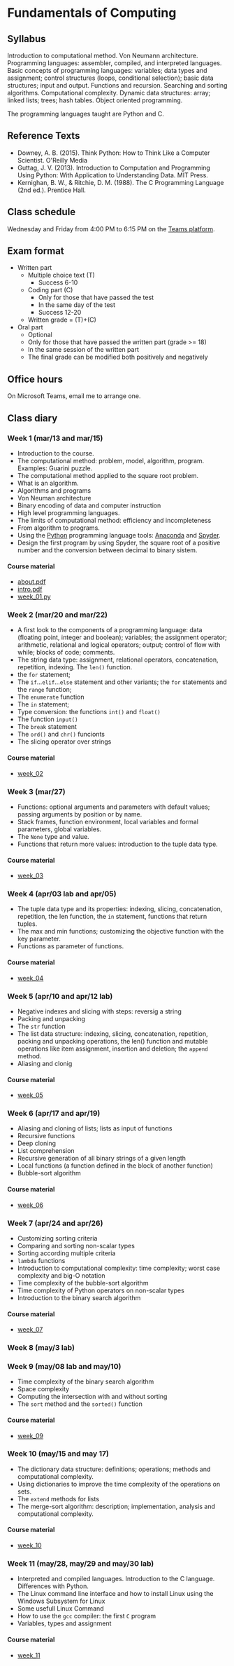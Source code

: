 # Fundamentals of Computing

## Syllabus

Introduction to computational method. Von Neumann architecture. Programming languages: assembler, compiled, and interpreted languages. Basic concepts of programming languages: variables; data types and assignment; control structures (loops, conditional selection); basic data structures; input and output. Functions and recursion. Searching and sorting algorithms. Computational complexity. Dynamic data structures: array; linked lists; trees; hash tables. Object oriented programming.

The programming languages taught are Python and C.

## Reference Texts

- Downey, A. B. (2015). Think Python: How to Think Like a Computer Scientist. O'Reilly Media
- Guttag, J. V. (2013). Introduction to Computation and Programming Using Python: With Application to Understanding Data. MIT Press.
- Kernighan, B. W., & Ritchie, D. M. (1988). The C Programming Language (2nd ed.). Prentice Hall.

## Class schedule

Wednesday and Friday from 4:00 PM to 6:15 PM on the [Teams platform](https://teams.microsoft.com/l/team/19%3AYcNOCv_8DjwXCYEoufVGMeB4wf_3kBHSLpGidR3SD_E1%40thread.tacv2/conversations?groupId=09b56678-d778-4096-85ac-0bf85c46cad9&tenantId=24c5be2a-d764-40c5-9975-82d08ae47d0e).

## Exam format

- Written part
  - Multiple choice text (T)
    - Success 6-10
  - Coding part (C)
    - Only for those that have passed the test
    - In the same day of the test
    - Success 12-20  
  - Written grade = (T)+(C)
- Oral part
  - Optional
  - Only for those that have passed the written part (grade >= 18)
  - In the same session of the written part
  - The final grade can be modified both positively and negatively

## Office hours

 On Microsoft Teams, email me to arrange one.

## Class diary

### Week 1 (mar/13 and mar/15)

- Introduction to the course.
- The computational method: problem, model, algorithm, program. Examples: Guarini puzzle.
- The computational method applied to the square root problem.
- What is an algorithm.
- Algorithms and programs
- Von Neuman architecture
- Binary encoding of data and computer instruction
- High level programming languages.
- The limits of computational method: efficiency and incompleteness
- From algorithm to programs.
- Using the [Python](https://www.python.org) programming language tools: [Anaconda](https://www.anaconda.com/) and  [Spyder](https://www.spyder-ide.org/).
- Design the first program by using Spyder, the square root of a positive number  and the conversion between decimal to binary sistem.

#### Course material
- [about.pdf](00-about.pdf)
- [intro.pdf](01-intro.pdf)
- [week_01.py](week_01.py)

### Week 2 (mar/20 and mar/22)

- A first look to the components of a programming language: data (floating point, integer and boolean); variables; the assignment operator; arithmetic, relational and logical operators; output; control of flow with while; blocks of code; comments.
- The string data type: assignment, relational operators, concatenation, repetition, indexing. The `len()` function.
- the `for` statement;
- The `if`...`elif`...`else`  statement and other  variants;  the `for` statements and the `range` function;
- The `enumerate` function
- The `in` statement;
- Type conversion: the functions `int()` and `float()`
- The function `input()`
- The `break` statement
- The `ord()` and `chr()` funcionts
- The slicing operator over strings

#### Course material
- [week_02](week_02.ipynb)

### Week 3 (mar/27)

- Functions: optional arguments and parameters with default values; passing arguments by position or by name.
- Stack frames, function environment, local variables and formal parameters, global variables.
- The `None` type and value.
- Functions that return more values: introduction to the tuple data type.

#### Course material
- [week_03](week_03.ipynb)

### Week 4 (apr/03 lab and apr/05)

- The tuple data type and its properties: indexing, slicing, concatenation, repetition, the len function, the  `in` statement, functions that return tuples.
- The  max and min functions; customizing the objective function with the  key  parameter.
- Functions as parameter of functions.

#### Course material
- [week_04](week_04.ipynb)

### Week 5 (apr/10 and apr/12 lab)

- Negative indexes and slicing with steps: reversig a string
- Packing and unpacking
- The `str` function
- The list data structure: indexing, slicing, concatenation, repetition, packing and unpacking operations, the len() function and mutable operations like item assignment, insertion and deletion; the `append` method.
- Aliasing and clonig

#### Course material
- [week_05](week_05.ipynb)

### Week 6 (apr/17 and apr/19)

- Aliasing and cloning of lists; lists as input of functions
- Recursive functions
- Deep cloning
- List comprehension
- Recursive generation of all binary strings of a given length
- Local functions (a function defined in the block of another function)
- Bubble-sort algorithm

#### Course material
- [week_06](week_06.ipynb)

### Week 7 (apr/24 and apr/26)

- Customizing sorting criteria
- Comparing and sorting non-scalar types
- Sorting according multiple criteria
- `lambda` functions
- Introduction to computational complexity: time complexity; worst case complexity and big-O notation
- Time complexity of the bubble-sort algorithm
- Time complexity of Python operators on non-scalar types
- Introduction to the binary search algorithm

#### Course material
- [week_07](week_07.ipynb)

### Week 8 (may/3 lab)

### Week 9 (may/08 lab and may/10)

- Time complexity of the binary search algorithm
- Space complexity
- Computing the intersection with and without sorting
- The `sort` method and the `sorted()` function

#### Course material
- [week_09](week_09.ipynb)

### Week 10 (may/15 and may 17)

- The dictionary data structure: definitions; operations; methods and computational complexity.
- Using dictionaries to improve the time complexity  of the operations on sets.
- The `extend` methods for lists
- The merge-sort algorithm: description; implementation, analysis and computational complexity.

#### Course material
- [week_10](week_10.ipynb)

### Week 11 (may/28, may/29 and may/30 lab)

- Interpreted and compiled languages. Introduction to the C language. Differences with Python.
- The Linux command line interface and how to install Linux using the Windows Subsystem for Linux
- Some usefull Linux Command
- How to use the `gcc` compiler: the first `C` program
- Variables, types and assignment

#### Course material
- [week_11](https://github.com/glucatv/FoC/blob/main/C/01-first_program.c)
